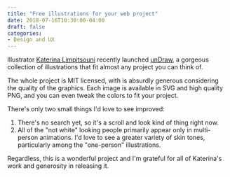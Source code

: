 ```yaml
---
title: "Free illustrations for your web project"
date: 2018-07-16T10:30:00-04:00
draft: false
categories:
- Design and UX
---
```


Illustrator [Katerina Limpitsouni](https://twitter.com/ninalimpi) recently launched [unDraw](https://undraw.co/illustrations), a gorgeous collection of illustrations that fit almost any project you can think of.

The whole project is MIT licensed, with is absurdly generous considering the quality of the graphics. Each image is available in SVG and high quality PNG, and you can even tweak the colors to fit your project.

There's only two small things I'd love to see improved:

1. There's no search yet, so it's a scroll and look kind of thing right now.
2. All of the "not white" looking people primarily appear only in multi-person animations. I'd love to see a greater variety of skin tones, particularly among the "one-person" illustrations.

Regardless, this is a wonderful project and I'm grateful for all of Katerina's work and generosity in releasing it.